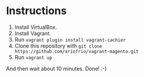 # Instructions

 1. Install VirtualBox.
 2. Install Vagrant.
 3. Run `vagrant plugin install vagrant-cachier`
 4. Clone this repository with `git clone https://github.com/ariofrio/vagrant-magento.git`
 5. Run `vagrant up`

And then wait about 10 minutes. Done! :-)